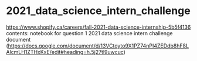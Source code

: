 # 2021_data_science_intern_challenge
https://www.shopify.ca/careers/fall-2021-data-science-internship-5b5f4136
contents:
notebook for question 1
2021 data science intern challenge document (https://docs.google.com/document/d/13VCtoyto9X1PZ74nPI4ZEDdb8hF8LAlcmLH1ZTHxKxE/edit#heading=h.5j27tl9uwcuc)
